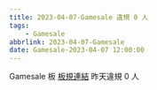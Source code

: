 ```yaml
---
title: 2023-04-07-Gamesale 違規 0 人
tags:
    - Gamesale
abbrlink: 2023-04-07-Gamesale
date: Gamesale-2023-04-07 12:00:00
---
```

Gamesale 板 [板規連結](https://www.ptt.cc/bbs/Gossiping/M.1637425085.A.07D.html)
昨天違規 0 人
